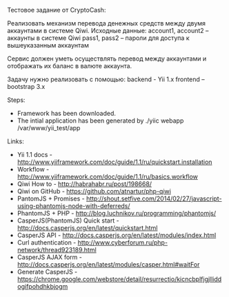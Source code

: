 Тестовое задание от CryptoCash:

Реализовать механизм перевода денежных средств между двумя аккаунтами в системе Qiwi.
Исходные данные:
  account1, account2 – аккаунты в системе Qiwi
  pass1, pass2 – пароли для доступа к вышеуказанным аккаунтам

Сервис должен уметь осуществлять перевод между аккаунтами и отображать их баланс в валюте 
аккаунта.

Задачу нужно реализовать с помощью:
  backend - Yii 1.x
  frontend – bootstrap 3.x

Steps:
* Framework has been downloaded.
* The intial application has been generated by
  ./yiic webapp /var/www/yii_test/app

Links:
* Yii 1.1 docs - http://www.yiiframework.com/doc/guide/1.1/ru/quickstart.installation
* Workflow -http://www.yiiframework.com/doc/guide/1.1/ru/basics.workflow
* Qiwi How to - http://habrahabr.ru/post/198668/
* Qiwi on GitHub - https://github.com/atnartur/php-qiwi
* PantomJS + Promises - http://shout.setfive.com/2014/02/27/javascript-using-phantomjs-node-with-deferreds/
* PhantomJS + PHP - http://blog.luchnikov.ru/programming/phantomjs/
* CasperJS(PhantomJS) Quick start - http://docs.casperjs.org/en/latest/quickstart.html
* CasperJS API - http://docs.casperjs.org/en/latest/modules/index.html
* Curl authentication - http://www.cyberforum.ru/php-network/thread923189.html
* CasperJS AJAX form - http://docs.casperjs.org/en/latest/modules/casper.html#waitFor
* Generate CasperJS - https://chrome.google.com/webstore/detail/resurrectio/kicncbplfjgjlliddogifpohdhkbjogm